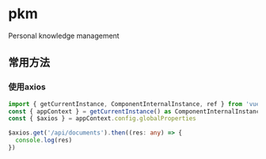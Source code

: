 # pkm

Personal knowledge management

## 常用方法

### 使用axios

```typescript
import { getCurrentInstance, ComponentInternalInstance, ref } from 'vue'
const { appContext } = getCurrentInstance() as ComponentInternalInstance
const { $axios } = appContext.config.globalProperties

$axios.get('/api/documents').then((res: any) => {
  console.log(res)
})
```
